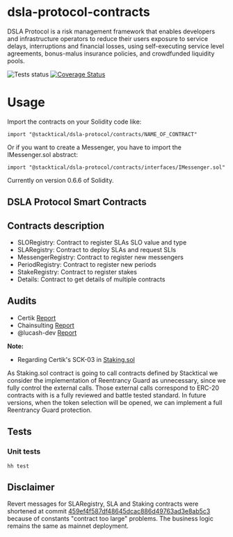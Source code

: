 # dsla-protocol-contracts

DSLA Protocol is a risk management framework that enables developers and infrastructure operators to reduce their users exposure to service delays, interruptions and financial losses, using self-executing service level agreements, bonus-malus insurance policies, and crowdfunded liquidity pools.

![Tests status](https://github.com/Stacktical/stacktical-dsla-contracts/actions/workflows/test_coveralls.yml/badge.svg)
[![Coverage Status](https://coveralls.io/repos/github/Stacktical/stacktical-dsla-contracts/badge.svg)](https://coveralls.io/github/Stacktical/stacktical-dsla-contracts)

# Usage

Import the contracts on your Solidity code like:
```
import "@stacktical/dsla-protocol/contracts/NAME_OF_CONTRACT"
```

Or if you want to create a Messenger, you have to import the IMessenger.sol abstract:
```
import "@stacktical/dsla-protocol/contracts/interfaces/IMessenger.sol"
```

Currently on version 0.6.6 of Solidity.

## DSLA Protocol Smart Contracts
## Contracts description
* SLORegistry: Contract to register SLAs SLO value and type
* SLARegistry: Contract to deploy SLAs and request SLIs
* MessengerRegistry: Contract to register new messengers
* PeriodRegistry: Contract to register new periods
* StakeRegistry: Contract to register stakes
* Details: Contract to get details of multiple contracts

## Audits

* Certik [Report](https://www.certik.org/projects/stacktical)
* Chainsulting [Report](https://github.com/chainsulting/Smart-Contract-Security-Audits/blob/master/Stacktical/02_Smart%20Contract%20Audit_Stacktical_DSLA_Protocol.pdf)
* @lucash-dev [Report](https://storage.googleapis.com/stacktical-public/audits/audit1v2.pdf)

**Note:**

* Regarding Certik's SCK-03 in [Staking.sol](contracts/Staking.sol)

As Staking.sol contract is going to call contracts defined by Stacktical we consider the implementation of Reentrancy Guard as unnecessary, since we fully control the external calls.
Those external calls correspond to ERC-20 contracts with is a fully reviewed and battle tested standard.
In future versions, when the token selection will be opened, we can implement a full Reentrancy Guard protection.

## Tests

### Unit tests

`hh test`

## Disclaimer

Revert messages for SLARegistry, SLA and Staking contracts were shortened at commit [459ef4f587df48645dcac886d49763ad3e8ab5c3](https://github.com/Stacktical/dsla-protocol-contracts/commit/459ef4f587df48645dcac886d49763ad3e8ab5c3) because of constants "contract too large" problems.
The business logic remains the same as mainnet deployment.
